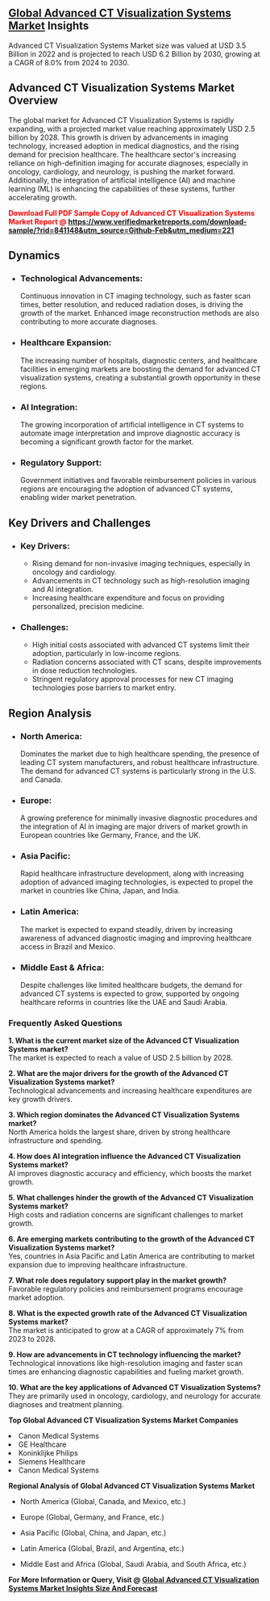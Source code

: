 <h2><a href="https://www.verifiedmarketreports.com/download-sample/?rid=841148&amp;utm_source=Github&amp;utm_medium=221" target="_blank">Global Advanced CT Visualization Systems Market</a> Insights</h2><p>Advanced CT Visualization Systems Market size was valued at USD 3.5 Billion in 2022 and is projected to reach USD 6.2 Billion by 2030, growing at a CAGR of 8.0% from 2024 to 2030.</p><p><h2>Advanced CT Visualization Systems Market Overview</h2> <p>The global market for Advanced CT Visualization Systems is rapidly expanding, with a projected market value reaching approximately USD 2.5 billion by 2028. This growth is driven by advancements in imaging technology, increased adoption in medical diagnostics, and the rising demand for precision healthcare. The healthcare sector's increasing reliance on high-definition imaging for accurate diagnoses, especially in oncology, cardiology, and neurology, is pushing the market forward. Additionally, the integration of artificial intelligence (AI) and machine learning (ML) is enhancing the capabilities of these systems, further accelerating growth.</p> <p><strong><p><span class=""><span style="color: #ff0000;"><strong>Download Full PDF Sample Copy of Advanced CT Visualization Systems Market Report</strong> @ </span><a href="https://www.verifiedmarketreports.com/download-sample/?rid=841148&amp;utm_source=Github-Feb&amp;utm_medium=221" target="_blank">https://www.verifiedmarketreports.com/download-sample/?rid=841148&amp;utm_source=Github-Feb&amp;utm_medium=221</a></span></p></strong></p> <h2>Dynamics</h2> <ul> <li><h3>Technological Advancements:</h3> Continuous innovation in CT imaging technology, such as faster scan times, better resolution, and reduced radiation doses, is driving the growth of the market. Enhanced image reconstruction methods are also contributing to more accurate diagnoses.</li> <li><h3>Healthcare Expansion:</h3> The increasing number of hospitals, diagnostic centers, and healthcare facilities in emerging markets are boosting the demand for advanced CT visualization systems, creating a substantial growth opportunity in these regions.</li> <li><h3>AI Integration:</h3> The growing incorporation of artificial intelligence in CT systems to automate image interpretation and improve diagnostic accuracy is becoming a significant growth factor for the market.</li> <li><h3>Regulatory Support:</h3> Government initiatives and favorable reimbursement policies in various regions are encouraging the adoption of advanced CT systems, enabling wider market penetration.</li> </ul> <h2>Key Drivers and Challenges</h2> <ul> <li><h3>Key Drivers:</h3> <ul> <li>Rising demand for non-invasive imaging techniques, especially in oncology and cardiology.</li> <li>Advancements in CT technology such as high-resolution imaging and AI integration.</li> <li>Increasing healthcare expenditure and focus on providing personalized, precision medicine.</li> </ul> </li> <li><h3>Challenges:</h3> <ul> <li>High initial costs associated with advanced CT systems limit their adoption, particularly in low-income regions.</li> <li>Radiation concerns associated with CT scans, despite improvements in dose reduction technologies.</li> <li>Stringent regulatory approval processes for new CT imaging technologies pose barriers to market entry.</li> </ul> </li> </ul> <h2>Region Analysis</h2> <ul> <li><h3>North America:</h3> Dominates the market due to high healthcare spending, the presence of leading CT system manufacturers, and robust healthcare infrastructure. The demand for advanced CT systems is particularly strong in the U.S. and Canada.</li> <li><h3>Europe:</h3> A growing preference for minimally invasive diagnostic procedures and the integration of AI in imaging are major drivers of market growth in European countries like Germany, France, and the UK.</li> <li><h3>Asia Pacific:</h3> Rapid healthcare infrastructure development, along with increasing adoption of advanced imaging technologies, is expected to propel the market in countries like China, Japan, and India.</li> <li><h3>Latin America:</h3> The market is expected to expand steadily, driven by increasing awareness of advanced diagnostic imaging and improving healthcare access in Brazil and Mexico.</li> <li><h3>Middle East & Africa:</h3> Despite challenges like limited healthcare budgets, the demand for advanced CT systems is expected to grow, supported by ongoing healthcare reforms in countries like the UAE and Saudi Arabia.</li> </ul> <h3>Frequently Asked Questions</h3> <p><strong>1. What is the current market size of the Advanced CT Visualization Systems market?</strong><br> The market is expected to reach a value of USD 2.5 billion by 2028.</p> <p><strong>2. What are the major drivers for the growth of the Advanced CT Visualization Systems market?</strong><br> Technological advancements and increasing healthcare expenditures are key growth drivers.</p> <p><strong>3. Which region dominates the Advanced CT Visualization Systems market?</strong><br> North America holds the largest share, driven by strong healthcare infrastructure and spending.</p> <p><strong>4. How does AI integration influence the Advanced CT Visualization Systems market?</strong><br> AI improves diagnostic accuracy and efficiency, which boosts the market growth.</p> <p><strong>5. What challenges hinder the growth of the Advanced CT Visualization Systems market?</strong><br> High costs and radiation concerns are significant challenges to market growth.</p> <p><strong>6. Are emerging markets contributing to the growth of the Advanced CT Visualization Systems market?</strong><br> Yes, countries in Asia Pacific and Latin America are contributing to market expansion due to improving healthcare infrastructure.</p> <p><strong>7. What role does regulatory support play in the market growth?</strong><br> Favorable regulatory policies and reimbursement programs encourage market adoption.</p> <p><strong>8. What is the expected growth rate of the Advanced CT Visualization Systems market?</strong><br> The market is anticipated to grow at a CAGR of approximately 7% from 2023 to 2028.</p> <p><strong>9. How are advancements in CT technology influencing the market?</strong><br> Technological innovations like high-resolution imaging and faster scan times are enhancing diagnostic capabilities and fueling market growth.</p> <p><strong>10. What are the key applications of Advanced CT Visualization Systems?</strong><br> They are primarily used in oncology, cardiology, and neurology for accurate diagnoses and treatment planning.</p> </p><p><strong>Top Global Advanced CT Visualization Systems Market Companies</strong></p><div data-test-id=""><p><li>Canon Medical Systems</li><li> GE Healthcare</li><li> Koninklijke Philips</li><li> Siemens Healthcare</li><li> Canon Medical Systems</li></p><div><strong>Regional Analysis of&nbsp;Global Advanced CT Visualization Systems Market</strong></div><ul><li dir="ltr"><p dir="ltr">North America&nbsp;(Global, Canada, and Mexico, etc.)</p></li><li dir="ltr"><p dir="ltr">Europe (Global, Germany, and France, etc.)</p></li><li dir="ltr"><p dir="ltr">Asia Pacific&nbsp;(Global, China, and Japan, etc.)</p></li><li dir="ltr"><p dir="ltr">Latin America&nbsp;(Global, Brazil, and Argentina, etc.)</p></li><li dir="ltr">Middle East and Africa&nbsp;(Global, Saudi Arabia, and South Africa, etc.)</li></ul><p><strong>For More Information or Query, Visit @&nbsp;</strong><strong><a href="https://www.verifiedmarketreports.com/product/advanced-ct-visualization-systems-market/?utm_source=Github&amp;utm_medium=221" target="_blank">Global Advanced CT Visualization Systems Market Insights Size And Forecast</a></strong></p></div>
